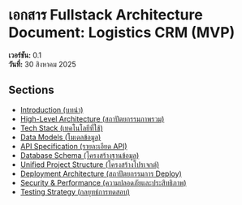# เอกสาร Fullstack Architecture Document: Logistics CRM (MVP)

**เวอร์ชัน:** 0.1  
**วันที่:** 30 สิงหาคม 2025

## Sections

- [Introduction (บทนำ)](./introduction.md)
- [High-Level Architecture (สถาปัตยกรรมภาพรวม)](./high-level-architecture.md)
- [Tech Stack (เทคโนโลยีที่ใช้)](./tech-stack.md)
- [Data Models (โมเดลข้อมูล)](./data-models.md)
- [API Specification (รายละเอียด API)](./api-specification.md)
- [Database Schema (โครงสร้างฐานข้อมูล)](./database-schema.md)
- [Unified Project Structure (โครงสร้างโปรเจกต์)](./unified-project-structure.md)
- [Deployment Architecture (สถาปัตยกรรมการ Deploy)](./deployment-architecture.md)
- [Security & Performance (ความปลอดภัยและประสิทธิภาพ)](./security-and-performance.md)
- [Testing Strategy (กลยุทธ์การทดสอบ)](./testing-strategy.md)